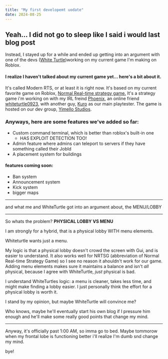 ```yaml
---
title: "My first developemt uodate"
date: 2024-08-25
---
```

## Yeah... I did not go to sleep like I said i would last blog post
Instead, I stayed up for a while and ended up getting into an argument with one of the devs ([White Turtle](https://www.roblox.com/users/1313328468/profile))working on my current game I'm making on Roblox.
#### I realize I haven't talked about my current game yet... here's a bit about it.
It's called Modern RTS, or at least it is right now. It's based on my current favorite game on Roblox, [Normal Real-time strategy game.](https://www.roblox.com/games/8590762007/normal-real-time-strategy-game-RTS-BETA) It's a strategy game i'm working on with my IRL freind [Phoenix](https://www.roblox.com/users/4892317634/profile), an online friend [whiteturtle0923](https://www.roblox.com/users/1313328468/profile), with another guy, [Kuro](https://www.roblox.com/users/1218057944/profile) as our main playtester. The game is hosted on our dev group, [Yimello Studios](https://www.roblox.com/groups/33377712/Yimello-studios#!/about).
### Anyways, here are some features we've added so far:
- Custom command terminal, which is better than roblox's built-in one
   - HAS EXPLOIT DETECTION TOO!
- Admin feature where admins can teleport to servers if they have something called their JobId
- A placement system for buildings
#### features coming soon:
- Ban system
- Announcement system
- Kick system
- bigger maps

----
and what me and WhiteTurtle got into an argument about, the MENU/LOBBY
****
So whats the problem?
**PHYSICAL LOBBY VS MENU**

I am strongly for a hybrid, that is a physical lobby WITH menu elements.

Whiteturtle wants just a menu.

My logic is that a physical lobby doesn't crowd the screen with Gui, and is easier to understand. It also works well for NRTSG (abbreviation of Normal Real-time Strategy Game) so I see no reason it ahouldn't work for our game. Adding menu elements makes sure it maintains a balance and isn't _all_ physical, because I agree with WhiteTurtle, _just_ physical is bad.

I understand WhiteTurtles logic: a menu is cleaner, takes less time, and might make finding a lobby easier. I just personally think the effort for a physical lobby is worth it.

I stand by my opinion, but maybe WhiteTurtle will convince me?

Who knows, maybe he'll eventually start his own blog if I pressure him enough and he'll make some really good points that change my mind.
****
Anyway, it's officially past 1:00 AM, so imma go to bed. Maybe tommorow when my frontal lobe is functioning better i'll realize I'm dumb snd change my mind.

bye!
